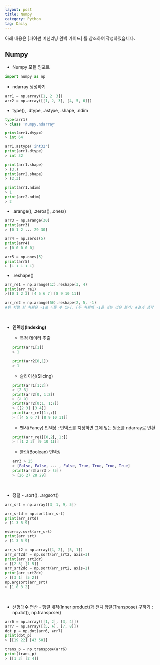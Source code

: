 ```yaml
---
layout: post
title: Numpy
category: Python
tag: Daily
---
```


 

아래 내용은 [파이썬 머신러닝 완벽 가이드] 를 참조하여 작성하였습니다.



## Numpy



- Numpy 모듈 임포트

```python
import numpy as np
```

- ndarray 생성하기

```python
arr1 = np.array([1, 2, 3])
arr2 = np.array([[1, 2, 3], [4, 5, 6]])
```

- type(), .dtype, .astype, .shape, .ndim

```python
type(arr1)
> class 'numpy.ndarray'

print(arr1.dtype)
> int 64

arr1.astype('int32')
print(arr1.dtype)
> int 32

print(arr1.shape)
> (3,)
print(arr2.shape)
> (2,3)

print(arr1.ndim)
> 1
print(arr2.ndim)
> 2
```

- .arange(), .zeros(), .ones()

```python
arr3 = np.arange(30)
print(arr3)
> [0 1 2 ... 29 30]

arr4 = np.zeros(5)
print(arr4)
> [0 0 0 0 0]

arr5 = np.ones(5)
print(arr5)
> [1 1 1 1 1]
```

- .reshape()

```python
arr_re1 = np.arange(12).reshape(3, 4)
print(arr_re1)
>[[0 1 2 3] [4 5 6 7] [8 9 10 11]]

arr_re2 = np.arange(50).reshape(2, 5, -1)
#위 처럼 한 차원은 -1로 다룰 수 있다. (두 차원에 -1을 넣는 것은 불가) #결과 생략
```

<br/>

- __인덱싱(Indexing)__

  - 특정 데이터 추출

  ```python
  print(arr1[1])
  > 1
  
  print(arr2[0,1])
  > 1
  ```

  - 슬라이싱(Slicing)

  ```python
  print(arr1[1:2])
  > [2 3]
  print(arr2[0, 1:2])
  > [2 3]
  print(arr2[0:1, 1:2])
  > [[2 3] [3 4]]
  print(arr_re1[1:,:])
  > [[4 5 6 7] [8 9 10 11]]
  ```

  - 팬시(Fancy) 인덱싱 : 인덱스를 지정하면 그에 맞는 원소를 ndarray로 반환

  ```python
  print(arr_re1[[0,2], 1:])
  > [[1 2 3] [9 10 11]]
  ```

  - 불린(Boolean) 인덱싱

  ```python
  arr3 > 25
  > [False, False, ... , False, True, True, True, True]
  print(arr3[arr3 > 25])
  > [26 27 28 29]
  ```

<br/>

- 정렬 - .sort(), .argsort()

```python
arr_srt = np.array([3, 1, 9, 5])

arr_srtd = np.sort(arr_srt)
print(arr_srtd)
> [1 3 5 9]

ndarray.sort(arr_srt)
print(arr_srt)
> [1 3 5 9]

arr_srt2 = np.array([3, 2], [5, 1])
arr_srt2dr = np.sort(arr_srt2, axis=1)
print(arr_srt2dr)
> [[2 3] [1 5]]
arr_srt2dc = np.sort(arr_srt2, axis=1)
print(arr_srt2dc)
> [[3 1] [5 2]]
np.argsort(arr_srt)
> [1 0 3 2]
```

<br/>

- 선형대수 연산 - 행렬 내적(Inner product)과 전치 행렬(Transpose) 구하기 : np.dot(), np.transpose()

```python
arr6 = np.array([[1, 2], [3, 4]])
arr7 = np.array([[5, 6], [7, 8]])
dot_p = np.dot(arr6, arr7)
print(dot_p)
> [[19 22] [43 50]]

trans_p = np.transpose(arr6)
print(trans_p)
> [[1 3] [2 4]]
```



